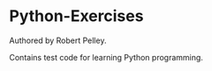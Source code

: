 # Python-Exercises

Authored by Robert Pelley.

Contains test code for learning Python programming.
